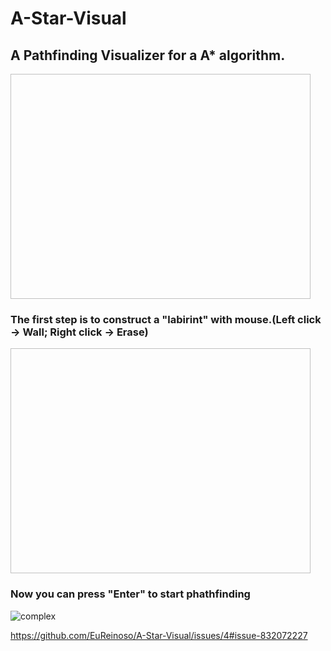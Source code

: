 # A-Star-Visual

## A Pathfinding Visualizer for a A* algorithm.

<img scr= "https://user-images.githubusercontent.com/77119687/111201279-5f4c5900-85a1-11eb-9088-480e9310a324.gif" width="480" height="360"/>

### The first step is to construct a "labirint" with mouse.(Left click -> Wall; Right click -> Erase)

<img scr= "https://user-images.githubusercontent.com/77119687/111201351-712dfc00-85a1-11eb-8f08-11c8ddb46297.gif" width="480" height="360"/>

### Now you can press "Enter" to start phathfinding
![complex](https://github.com/EuReinoso/A-Star-Visual/issues/4#issue-832072227)

https://github.com/EuReinoso/A-Star-Visual/issues/4#issue-832072227
